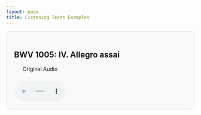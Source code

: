 ```yaml
---
layout: page
title: Listening Tests Examples
---
```


<head>
  <style>
    .audio-comparison {
      padding: 20px;
      margin-bottom: 30px;
      border-radius: 10px;
      border: 1px solid #e0e0e0;
      background-color: #f9f9f9;
    }

    .audio-container {
      display: flex;
      justify-content: space-between;
      flex-wrap: wrap;
    }

    .audio-block {
      width: 30%;
      text-align: center;
    }

    audio {
      width: 100%;
      margin-top: 10px;
    }
  </style>
</head>

<div class="page">


  <section class="audio-comparison">
    <h2>BWV 1005: IV. Allegro assai</h2>
    <div class="audio-container">
      <div class="audio-block">
        <p>Original Audio</p>
        <audio controls>
          <source src="listening_test/bend_segment_allegro_performer_AntalZalai.mp3">
          Your browser does not support the audio element.
        </audio>
      </div>

